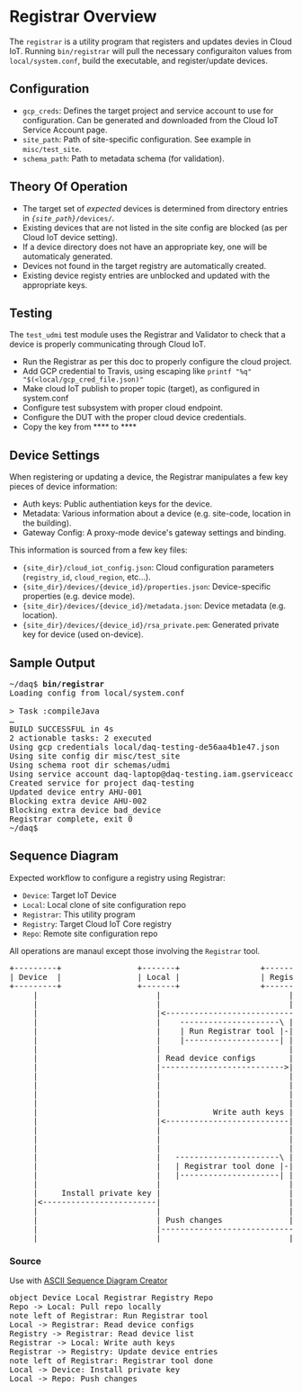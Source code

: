 # Registrar Overview

The `registrar` is a utility program that registers and updates devies in Cloud IoT.
Running `bin/registrar` will pull the necessary configuraiton values from `local/system.conf`,
build the executable, and register/update devices.

## Configuration

* `gcp_creds`: Defines the target project and service account to use for configuration.
Can be generated and downloaded from the Cloud IoT Service Account page.
* `site_path`: Path of site-specific configuration. See example in `misc/test_site`.
* `schema_path`: Path to metadata schema (for validation).

## Theory Of Operation

* The target set of _expected_ devices is determined from directory entries in
<code>_{site_path}_/devices/</code>.
* Existing devices that are not listed in the site config are blocked (as per
Cloud IoT device setting).
* If a device directory does not have an appropriate key, one will be automaticaly generated.
* Devices not found in the target registry are automatically created.
* Existing device registy entries are unblocked and updated with the appropriate keys.

## Testing

The `test_udmi` test module uses the Registrar and Validator to check that a device is
properly communicating through Cloud IoT.
* Run the Registrar as per this doc to properly configure the cloud project.
* Add GCP credential to Travis, using escaping like `printf "%q" "$(<local/gcp_cred_file.json)"`
* Make cloud IoT publish to proper topic (target), as configured in system.conf
* Configure test subsystem with proper cloud endpoint.
* Configure the DUT with the proper cloud device credentials.
* Copy the key from **** to ****

## Device Settings

When registering or updating a device, the Registrar manipulates a few key pieces of device
information:
* Auth keys: Public authentiation keys for the device.
* Metadata: Various information about a device (e.g. site-code, location in the building).
* Gateway Config: A proxy-mode device's gateway settings and binding.

This information is sourced from a few key files:

* `{site_dir}/cloud_iot_config.json`:
Cloud configuration parameters (`registry_id`, `cloud_region`, etc...).
* `{site_dir}/devices/{device_id}/properties.json`:
Device-specific properties (e.g. device mode).
* `{site_dir}/devices/{device_id}/metadata.json`:
Device metadata (e.g. location).
* `{site_dir}/devices/{device_id}/rsa_private.pem`:
Generated private key for device (used on-device).

## Sample Output

<pre>
~/daq$ <b>bin/registrar</b>
Loading config from local/system.conf

> Task :compileJava 
&hellip;
BUILD SUCCESSFUL in 4s
2 actionable tasks: 2 executed
Using gcp credentials local/daq-testing-de56aa4b1e47.json
Using site config dir misc/test_site
Using schema root dir schemas/udmi
Using service account daq-laptop@daq-testing.iam.gserviceaccount.com/null
Created service for project daq-testing
Updated device entry AHU-001
Blocking extra device AHU-002
Blocking extra device bad_device
Registrar complete, exit 0
~/daq$ 
</pre>

## Sequence Diagram

Expected workflow to configure a registry using Registrar:

* `Device`: Target IoT Device
* `Local`: Local clone of site configuration repo
* `Registrar`: This utility program
* `Registry`: Target Cloud IoT Core registry
* `Repo`: Remote site configuration repo

All operations are manaul except those involving the `Registrar` tool.

<pre>
+---------+                +-------+                 +-----------+                 +-----------+ +-------+
| Device  |                | Local |                 | Registrar |                 | Registry  | | Repo  |
+---------+                +-------+                 +-----------+                 +-----------+ +-------+
     |                         |                           |                             |           |
     |                         |                           |                       Pull repo locally |
     |                         |<--------------------------------------------------------------------|
     |                         |    ---------------------\ |                             |           |
     |                         |    | Run Registrar tool |-|                             |           |
     |                         |    |--------------------| |                             |           |
     |                         |                           |                             |           |
     |                         | Read device configs       |                             |           |
     |                         |-------------------------->|                             |           |
     |                         |                           |                             |           |
     |                         |                           |            Read device list |           |
     |                         |                           |<----------------------------|           |
     |                         |                           |                             |           |
     |                         |           Write auth keys |                             |           |
     |                         |<--------------------------|                             |           |
     |                         |                           |                             |           |
     |                         |                           | Update device entries       |           |
     |                         |                           |---------------------------->|           |
     |                         |   ----------------------\ |                             |           |
     |                         |   | Registrar tool done |-|                             |           |
     |                         |   |---------------------| |                             |           |
     |                         |                           |                             |           |
     |     Install private key |                           |                             |           |
     |<------------------------|                           |                             |           |
     |                         |                           |                             |           |
     |                         | Push changes              |                             |           |
     |                         |-------------------------------------------------------------------->|
     |                         |                           |                             |           |
</pre>

### Source

Use with [ASCII Sequence Diagram Creator](https://textart.io/sequence#)

<pre>
object Device Local Registrar Registry Repo
Repo -> Local: Pull repo locally
note left of Registrar: Run Registrar tool
Local -> Registrar: Read device configs
Registry -> Registrar: Read device list
Registrar -> Local: Write auth keys
Registrar -> Registry: Update device entries
note left of Registrar: Registrar tool done
Local -> Device: Install private key
Local -> Repo: Push changes
</pre>
